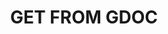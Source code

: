 ---
guid: "2A96C7AA-9F76-4D09-828F-ADF86BF6B131"
title: "GET FROM GDOC"
description: "FILL THIS IN"
pubDate: "CONVERT THIS FROM THE EPISODE DATE AND RFC FORMAT" # 6pm New York time
itunes-explicit: false
itunes-episode: GET_FROM_GDOC
itunes-episodeType: Full

# More info
youtube-full: GET_FROM_GDOC
#youtube-cuts: 
#  - name: ADD_ELEMENTS_IF_ANY
#    url: ADD_IF_ANY
discussion: GET_TWITTER_WRAP_UP_LINK_FROM_GDOC

# Timeline
timeline:
# USE CODEX TO CONVERT YOUTUBE FORMAT TO REQUIRED FORMAT HERE

# File information
enclosure-url: "GET THIS EPISODE DATE AND NUMBER"
enclosure-length: NEED_FINAL_FILE_WITH_METADATA_FOR_THIS
enclosure-type: "audio/x-m4a"
itunes-duration: NEED_FINAL_FILE_WITH_METADATA_FOR_THIS
---